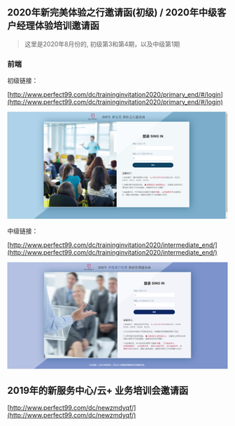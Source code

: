 ## 2020年新完美体验之行邀请函(初级) / 2020年中级客户经理体验培训邀请函

> 这里是2020年8月份的, 初级第3和第4期，以及中级第1期

### 前端 

初级链接：

[http://www.perfect99.com/dc/traininginvitation2020/primary_end/#/login](http://www.perfect99.com/dc/traininginvitation2020/primary_end/#/login)

![img](img/%E5%88%9D%E7%BA%A7%E9%82%80%E8%AF%B7%E5%87%BD.jpg)


中级链接：

[http://www.perfect99.com/dc/traininginvitation2020/intermediate_end/](http://www.perfect99.com/dc/traininginvitation2020/intermediate_end/)

![img](img/%E4%B8%AD%E7%BA%A7%E9%82%80%E8%AF%B7%E5%87%BD.jpg)



## 2019年的新服务中心/云+ 业务培训会邀请函

[http://www.perfect99.com/dc/newzmdyqf/](http://www.perfect99.com/dc/newzmdyqf/)

